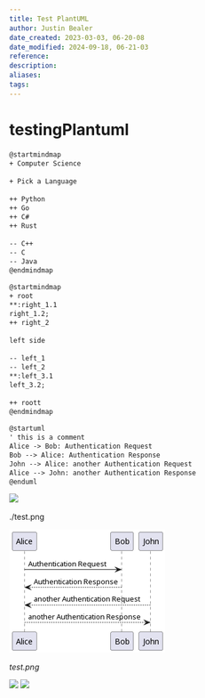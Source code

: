 ```yaml
---
title: Test PlantUML
author: Justin Bealer
date_created: 2023-03-03, 06-20-08
date_modified: 2024-09-18, 06-21-03
reference: 
description: 
aliases: 
tags: 
---
```

# testingPlantuml

``` plantuml
@startmindmap
+ Computer Science

+ Pick a Language

++ Python
++ Go
++ C#
++ Rust

-- C++
-- C
-- Java
@endmindmap
```

``` plantuml
@startmindmap
+ root
**:right_1.1
right_1.2;
++ right_2

left side

-- left_1
-- left_2
**:left_3.1
left_3.2;

++ roott
@endmindmap
```

``` plantuml
@startuml
' this is a comment
Alice -> Bob: Authentication Request
Bob --> Alice: Authentication Response
John --> Alice: another Authentication Request
Alice --> John: another Authentication Response
@enduml
```

![](file:///tmp/babel-KhZtLB/plantuml-ICaVOY.png)

./test.png

![](./test.png)

<span class="spurious-link" target="test.png">*test.png*</span>

![](img:./test.png) ![](img:test.png)
